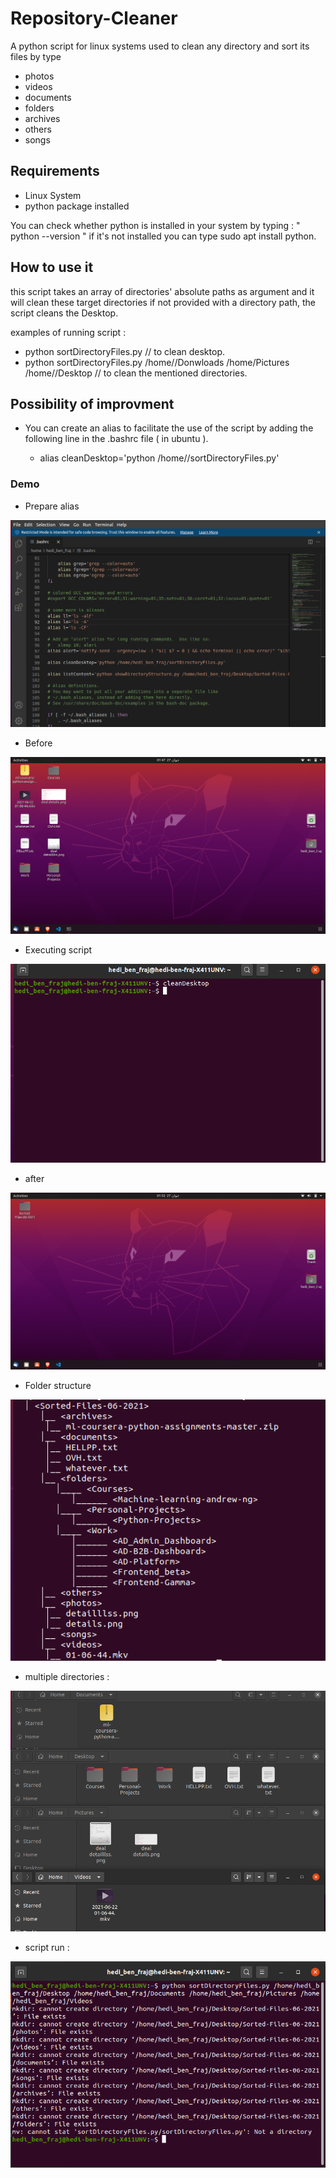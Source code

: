 # Repository-Cleaner

A python script for linux systems used to clean any directory and sort its files by type 
- photos
- videos
- documents
- folders
- archives
- others
- songs


## Requirements

- Linux System
- python package installed 

You can check whether python is installed in your system by typing : " python --version "
if it's not installed you can type sudo apt install python.

## How to use it

this script takes an array of directories' absolute paths as argument and it will clean these target directories
if not provided with a directory path, the script cleans the Desktop.

examples of running script : 

  - python sortDirectoryFiles.py // to clean desktop.
  - python sortDirectoryFiles.py /home/<username>/Donwloads /home<username>/Pictures /home/<username>/Desktop // to clean the mentioned directories.
  
## Possibility of improvment

- You can create an alias to facilitate the use of the script by adding the following line in the .bashrc file ( in ubuntu ).

  - alias cleanDesktop='python /home/<username>/sortDirectoryFiles.py'
 
### Demo

- Prepare alias

![Script](/screenshots/bashrc.png?raw=true "Script")

- Before 

![Before](/screenshots/before.png?raw=true "Before")

- Executing script 

![During](/screenshots/during.png?raw=true "During")

- after 

![After](/screenshots/after.png?raw=true "After")

- Folder structure 

![Content](/screenshots/content.png?raw=true "Content")


- multiple directories : 

![before_2](/screenshots/before_2.png?raw=true "before_2")


- script run : 

![during_2](/screenshots/during_2.png?raw=true "during_2")
